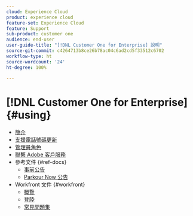 ```yaml
---
cloud: Experience Cloud
product: experience cloud
feature-set: Experience Cloud
feature: Support
sub-product: customer one
audience: end-user
user-guide-title: "[!DNL Customer One for Enterprise] 說明"
source-git-commit: c4264713b8ce26b78ac04c6ad2cd5f33512c6702
workflow-type: ht
source-wordcount: '24'
ht-degree: 100%

---
```



# [!DNL Customer One for Enterprise] {#using}

+ [簡介](home.md)
+ [支援電話號碼更新](phone-numbers.md)
+ [管理員角色](admin-roles.md)
+ [聯繫 Adobe 客戶服務](customer-care.md)
+ 參考文件 {#ref-docs}
   + [事前公告](intro-customer-support.md)
   + [Parkour Now 公告](parkour-now.md)
+ Workfront 文件 {#workfront}
   + [概覽](overview.md)
   + [登陸](landing.md)
   + [常見問題集](faq.md)

